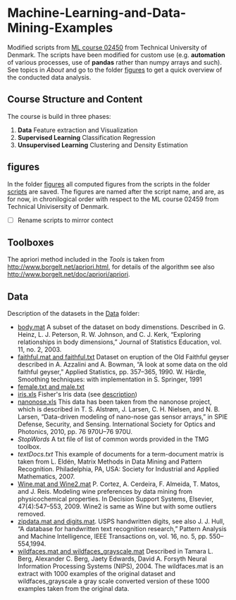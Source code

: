 # Machine-Learning-and-Data-Mining-Examples

Modified scripts from [ML course 02450](https://kurser.dtu.dk/course/02450) from Technical University of Denmark. The scripts have been modified for custom use (e.g. **automation** of various processes, use of **pandas** rather than numpy arrays and such). See topics in *About* and go to the folder [figures](figures) to get a quick overview of the conducted data analysis. 

## Course Structure and Content

The course is build in three phases:
1. **Data** Feature extraction and Visualization
2. **Supervised Learning** Classification Regression
3. **Unsupervised Learning** Clustering and Density Estimation

## figures
In the folder [figures](figures) all computed figures from the scripts in the folder [scripts](scripts) are saved. The figures are named after the script name, and are, as for now, in chronilogical order with respect to the ML course 02459 from Technical Univisersity of Denmark. 

- [ ] Rename scripts to mirror contect

## Toolboxes

The apriori method included in the *Tools* is taken from http://www.borgelt.net/apriori.html, for
details of the algorithm see also http://www.borgelt.net/doc/apriori/apriori.

## Data

Description of the datasets in the [Data](Data) folder:

- [body.mat](http://www.sci.usq.edu.au/courses/STA3301/resources/Data/) A subset of the dataset on body dimenstions. Described in 
G. Heinz, L. J. Peterson, R. W. Johnson, and C. J. Kerk, “Exploring relationships in body dimensions,” Journal of Statistics Education, vol. 11, no. 2, 2003.
- [faithful.mat and faithful.txt](https://www.jstor.org/stable/2347385?seq=1) Dataset on eruption of the Old Faithful geyser described in
A. Azzalini and A. Bowman, “A look at some data on the old faithful geyser,” Applied Statistics, pp. 357–365, 1990.
W. Härdle, Smoothing techniques: with implementation in S. Springer, 1991
- [female.txt and male.txt](http://www.cs.cmu.edu/afs/cs/project/ai-repository/ai/areas/nlp/corpora/names/)
- [iris.xls](http://archive.ics.uci.edu/ml/datasets/Iris) Fisher's Iris data (see [description](http://en.wikipedia.org/wiki/Iris_flower_data_set))
- [nanonose.xls](http://www.nanonose.dk) This data has been taken from the nanonose project, which is described in T. S. Alstrøm, J. Larsen, C. H. Nielsen, and N. B. Larsen, “Data-driven modeling of nano-nose gas sensor arrays,” in SPIE Defense, Security, and Sensing. International Society for Optics and Photonics, 2010, pp. 76 970U–76 970U.
- *StopWords* A txt file of list of common words provided in the TMG toolbox.
- *textDocs.txt* This example of documents for a term-document matrix is taken from L. Eldén, Matrix Methods in Data Mining and Pattern Recognition. Philadelphia, PA, USA: Society for Industrial and Applied Mathematics, 2007.
- [Wine.mat and Wine2.mat](http://archive.ics.uci.edu/ml/datasets/Wine+Quality) P. Cortez, A. Cerdeira, F. Almeida, T. Matos, and J. Reis. Modeling wine preferences by data mining from physicochemical properties. In Decision Support Systems, Elsevier, 47(4):547–553, 2009. Wine2 is same as Wine but with some outliers removed.
- [zipdata.mat and digits.mat](http://www.cad.zju.edu.cn/home/dengcai/Data/MLData.html). USPS handwritten digits, see also J. J. Hull, “A database for handwritten text recognition research,” Pattern Analysis and Machine Intelligence, IEEE Transactions on, vol. 16, no. 5, pp. 550–554,1994.
- [wildfaces.mat and wildfaces_grayscale.mat]( http://tamaraberg.com/faceDataset/) Described in Tamara L. Berg, Alexander C. Berg, Jaety Edwards, David A. Forsyth 
Neural Information Processing Systems (NIPS), 2004. The wildfaces.mat is an extract with 1000 examples of the original dataset and wildfaces_grayscale a gray scale converted version of these 1000 examples taken from the original data.
